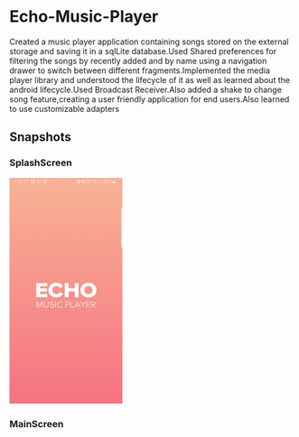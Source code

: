 # Echo-Music-Player
Created a music player application containing songs stored on the external storage and saving it in a sqlLite database.Used Shared preferences for filtering the songs by recently added and by name using a navigation drawer to switch between different fragments.Implemented the media player library and understood the lifecycle of it as well as learned about the android lifecycle.Used Broadcast Receiver.Also added a shake to change song feature,creating a user friendly application for end users.Also learned to use customizable adapters
## Snapshots
### SplashScreen
<img src="Images/Screenshot_20200505-101757_Echo[1].jpg" width=200 height=400>

### MainScreen

